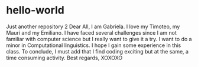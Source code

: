 # hello-world
Just another repository 2
Dear All, 
I am Gabriela. I love my Timoteo, my Mauri and my Emiliano. I have faced several challenges since I am not familiar with computer science but I really want to give it a try. I want to do a minor in Computational linguistics. I hope I gain some experience in this class. To conclude, I must add that I find coding exciting but at the same, a time consuming activity. 
Best regards,
XOXOXO

